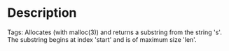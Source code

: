 # Description

Tags: Allocates (with malloc(3)) and returns a substring from the string 's'.
The substring begins at index 'start' and is of maximum size 'len'.
